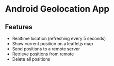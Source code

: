 # Android Geolocation App
## Features
- Realtime location (refreshing every 5 seconds)
- Show current position on a leafletjs map
- Send positions to a remote server
- Retrieve positions from remote
- Delete all positions 